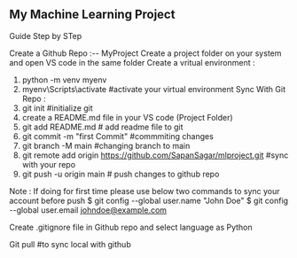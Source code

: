 ## My Machine Learning Project

Guide Step by STep

Create a Github Repo :-- MyProject
Create a project folder on your system and open VS code in the same folder
Create a vritual environment :
1.	python -m venv myenv
2.	myenv\Scripts\activate   #activate your virtual environment
Sync With Git Repo :
1.	git init   #initialize git 
2.	create a README.md file in your VS code (Project Folder)
3.	git add README.md  # add readme file to git
4.	git commit -m "first Commit"  #commmiting changes
5.	git branch -M main   #changing branch to main
6.	git remote add origin https://github.com/SapanSagar/mlproject.git  #sync with your repo
7.	git push -u origin main    # push changes to github repo

Note : If doing for first time please use below two commands to sync your account before push
$ git config --global user.name "John Doe"
$ git config --global user.email johndoe@example.com


Create .gitignore file in Github repo and select language as Python

Git pull #to sync local with github

